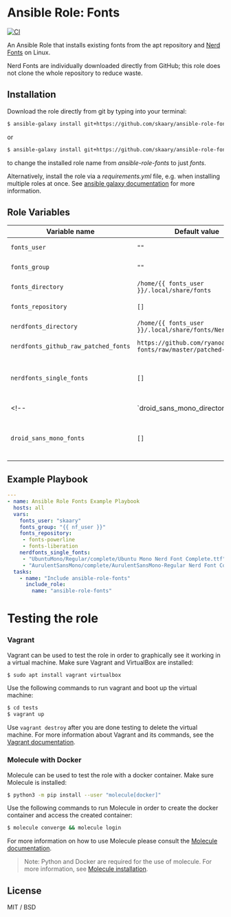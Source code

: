 # Ansible Role: Fonts
[![CI](https://github.com/skaary/ansible-role-fonts/actions/workflows/ci.yml/badge.svg?branch=main&event=push)](https://github.com/skaary/ansible-role-fonts/actions?query=workflow%3Ci)

An Ansible Role that installs existing fonts from the apt repository and [Nerd Fonts](https://github.com/ryanoasis/nerd-fonts#font-installation) on Linux.

Nerd Fonts are individually downloaded directly from GitHub; this role does not clone the whole repository to reduce waste.

## Installation

Download the role directly from git by typing into your terminal:

```bash
$ ansible-galaxy install git+https://github.com/skaary/ansible-role-fonts.git
```

or

```bash
$ ansible-galaxy install git+https://github.com/skaary/ansible-role-fonts.git,,fonts
```

to change the installed role name from _ansible-role-fonts_ to just _fonts_.

Alternatively, install the role via a _requirements.yml_ file, e.g. when installing multiple roles at once. See [ansible galaxy documentation](https://galaxy.ansible.com/docs/using/installing.html#installing-multiple-roles-from-a-file) for more information.

## Role Variables

| Variable name                        | Default value                                                      | Description                                                                                                                                    |
| ------------------------------------ | ------------------------------------------------------------------ | ---------------------------------------------------------------------------------------------------------------------------------------------- |
| `fonts_user`                         | `""`                                                               | The name of the user to install the fonts for. Required.                                                                                       |
| `fonts_group`                        | `""`                                                               | The group of the user to install the fonts for. Required.                                                                                      |
| `fonts_directory`                    | `/home/{{ fonts_user }}/.local/share/fonts`                        | The default location to install fonts to.                                                                                                      |
| `fonts_repository`                   | `[]`                                                               | A list of fonts that are available from the apt repository to install.                                                                         |
| `nerdfonts_directory`                | `/home/{{ fonts_user }}/.local/share/fonts/NerdFonts`              | The default location to install Nerd Fonts to.                                                                                                 |
| `nerdfonts_github_raw_patched_fonts` | `https://github.com/ryanoasis/nerd-fonts/raw/master/patched-fonts` | The remote directory from which to download raw Nerd Font files.                                                                               |
| `nerdfonts_single_fonts`             | `[]`                                                               | A list of paths to individual Nerd Fonts to download, relative to `nerdfonts_github_raw_patched_fonts` (see Example Playbook below). Required. |
<!-- | `droid_sans_mono_directory           | `"{{ fonts_directory }}/droid-sans-mono"`                          | The default location to install Droid Sans Mono Fonts to.                                                                                      |
| `droid_sans_mono_fonts`              | `[]`                                                               | A list of paths to individual Nerd Fonts to download, relative to `nerdfonts_github_raw_patched_fonts` (see Example Playbook below). Required. | -->

## Example Playbook

```yaml
---
- name: Ansible Role Fonts Example Playbook
  hosts: all
  vars:
    fonts_user: "skaary"
    fonts_group: "{{ nf_user }}"
    fonts_repository:
     - fonts-powerline
     - fonts-liberation
    nerdfonts_single_fonts:
     - "UbuntuMono/Regular/complete/Ubuntu Mono Nerd Font Complete.ttf"
     - "AurulentSansMono/complete/AurulentSansMono-Regular Nerd Font Complete.otf"
  tasks:
    - name: "Include ansible-role-fonts"
      include_role:
        name: "ansible-role-fonts"
```

# Testing the role

### Vagrant

Vagrant can be used to test the role in order to graphically see it working in a virtual machine. Make sure Vagrant and VirtualBox are installed:

```bash
$ sudo apt install vagrant virtualbox
```

Use the following commands to run vagrant and boot up the virtual machine:

```bash
$ cd tests
$ vagrant up
```

Use `vagrant destroy` after you are done testing to delete the virtual machine. For more information about Vagrant and its commands, see the [Vagrant documentation](https://www.vagrantup.com/docs/cli).

### Molecule with Docker

Molecule can be used to test the role with a docker container. Make sure Molecule is installed:

```bash
$ python3 -m pip install --user "molecule[docker]"
```

Use the following commands to run Molecule in order to create the docker container and access the created container:
```bash
$ molecule converge && molecule login
```

For more information on how to use Molecule please consult the [Molecule documentation](https://molecule.readthedocs.io/en/latest/getting-started.html).

> Note: Python and Docker are required for the use of molecule. For more information, see [Molecule installation](https://molecule.readthedocs.io/en/latest/installation.html).

## License

MIT / BSD
